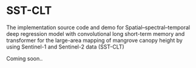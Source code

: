 # SST-CLT
The implementation source code and demo for Spatial–spectral–temporal deep regression model with convolutional long short-term memory and transformer for the large-area mapping of mangrove canopy height by using Sentinel-1 and Sentinel-2 data (SST-CLT)

Coming soon..
